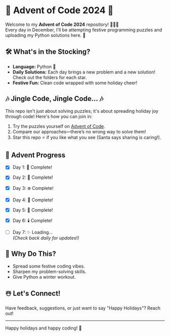# 🎄 Advent of Code 2024 🎅  

Welcome to my **Advent of Code 2024** repository! 🧑‍💻✨  
Every day in December, I'll be attempting festive programming puzzles and uploading my Python solutions here. 🎁  

## 🛠️ What's in the Stocking?  
- **Language:** Python 🐍  
- **Daily Solutions:** Each day brings a new problem and a new solution! Check out the folders for each star.  
- **Festive Fun:** Clean code wrapped with some holiday cheer!  

## 🎶 Jingle Code, Jingle Code... 🎶  
This repo isn't just about solving puzzles; it's about spreading holiday joy through code! Here's how you can join in:  
1. Try the puzzles yourself on [Advent of Code](https://adventofcode.com/).  
2. Compare our approaches—there’s no wrong way to solve them!  
3. Star this repo ⭐ if you like what you see (Santa says sharing is caring!).  

## 📅 Advent Progress  
- [x] Day 1: 🎅 Complete!  
- [x] Day 2: 🌟 Complete!  
- [x] Day 3: ❄️ Complete!  
- [x] Day 4: 🎁 Complete!  
- [x] Day 5: 🎄 Complete!  
- [x] Day 6: 🕯️ Complete!  
- [ ] Day 7: ✨ Loading...  
_(Check back daily for updates!)_  


## 🎄 Why Do This?  
- Spread some festive coding vibes.  
- Sharpen my problem-solving skills.  
- Give Python a winter workout.  

## ☃️ Let's Connect!  
Have feedback, suggestions, or just want to say "Happy Holidays"? Reach out!  

---

Happy holidays and happy coding! 🌟  
